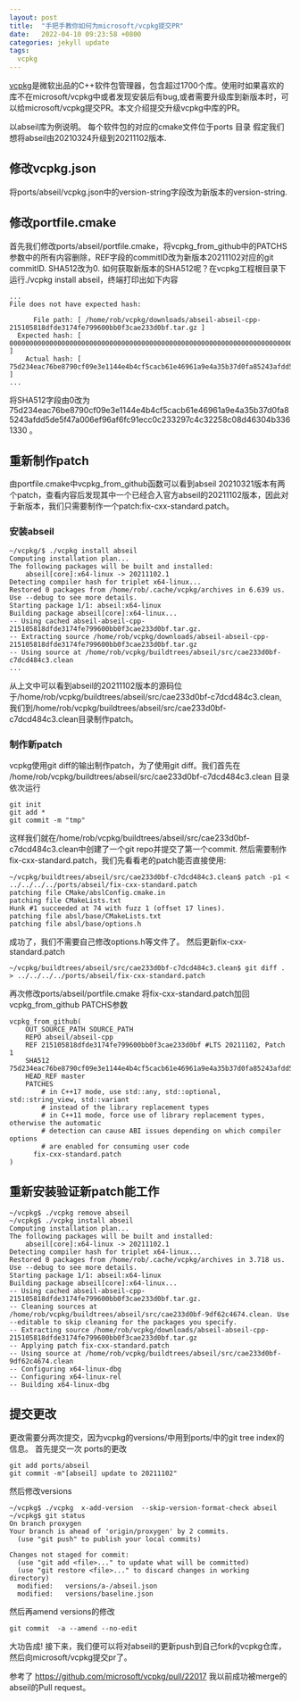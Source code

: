 ```yaml
---
layout: post
title:  "手把手教你如何为microsoft/vcpkg提交PR"
date:   2022-04-10 09:23:58 +0800
categories: jekyll update
tags:
  vcpkg
---
```

[vcpkg](www.github.com/microsoft/vcpkg)是微软出品的C++软件包管理器，包含超过1700个库。使用时如果喜欢的库不在microsoft/vcpkg中或者发现安装后有bug,或者需要升级库到新版本时，可以给microsoft/vcpkg提交PR。本文介绍提交升级vcpkg中库的PR。

以abseil库为例说明。
每个软件包的对应的cmake文件位于ports 目录
假定我们想将abseil由20210324升级到20211102版本.

## 修改vcpkg.json
将ports/abseil/vcpkg.json中的version-string字段改为新版本的version-string.
## 修改portfile.cmake
首先我们修改ports/abseil/portfile.cmake，将vcpkg_from_github中的PATCHS 参数中的所有内容删除，REF字段的commitID改为新版本20211102对应的git commitID. SHA512改为0.
如何获取新版本的SHA512呢？在vcpkg工程根目录下运行./vcpkg install abseil，终端打印出如下内容

    ...
    File does not have expected hash:

          File path: [ /home/rob/vcpkg/downloads/abseil-abseil-cpp-215105818dfde3174fe799600bb0f3cae233d0bf.tar.gz ]
      Expected hash: [ 00000000000000000000000000000000000000000000000000000000000000000000000000000000000000000000000000000000000000000000000000000000 ]
        Actual hash: [ 75d234eac76be8790cf09e3e1144e4b4cf5cacb61e46961a9e4a35b37d0fa85243afdd5de5f47a006ef96af6fc91ecc0c233297c4c32258c08d46304b3361330 ]
    ...  
 
将SHA512字段由0改为 75d234eac76be8790cf09e3e1144e4b4cf5cacb61e46961a9e4a35b37d0fa85243afdd5de5f47a006ef96af6fc91ecc0c233297c4c32258c08d46304b3361330  。


## 重新制作patch
由portfile.cmake中vcpkg_from_github函数可以看到abseil 20210321版本有两个patch，查看内容后发现其中一个已经合入官方abseil的20211102版本，因此对于新版本，我们只需要制作一个patch:fix-cxx-standard.patch。
### 安装abseil
    ~/vcpkg/$ ./vcpkg install abseil
    Computing installation plan...
    The following packages will be built and installed:
        abseil[core]:x64-linux -> 20211102.1
    Detecting compiler hash for triplet x64-linux...
    Restored 0 packages from /home/rob/.cache/vcpkg/archives in 6.639 us. Use --debug to see more details.
    Starting package 1/1: abseil:x64-linux
    Building package abseil[core]:x64-linux...
    -- Using cached abseil-abseil-cpp-215105818dfde3174fe799600bb0f3cae233d0bf.tar.gz.
    -- Extracting source /home/rob/vcpkg/downloads/abseil-abseil-cpp-215105818dfde3174fe799600bb0f3cae233d0bf.tar.gz
    -- Using source at /home/rob/vcpkg/buildtrees/abseil/src/cae233d0bf-c7dcd484c3.clean
    ...

从上文中可以看到abseil的20211102版本的源码位于/home/rob/vcpkg/buildtrees/abseil/src/cae233d0bf-c7dcd484c3.clean,
我们到/home/rob/vcpkg/buildtrees/abseil/src/cae233d0bf-c7dcd484c3.clean目录制作patch。

### 制作新patch
vcpkg使用git diff的输出制作patch，为了使用git diff。我们首先在
/home/rob/vcpkg/buildtrees/abseil/src/cae233d0bf-c7dcd484c3.clean 目录依次运行

    git init
    git add *
    git commit -m "tmp"
    
这样我们就在/home/rob/vcpkg/buildtrees/abseil/src/cae233d0bf-c7dcd484c3.clean中创建了一个git repo并提交了第一个commit.
然后需要制作 fix-cxx-standard.patch，我们先看看老的patch能否直接使用:

    ~/vcpkg/buildtrees/abseil/src/cae233d0bf-c7dcd484c3.clean$ patch -p1 < ../../../../ports/abseil/fix-cxx-standard.patch 
    patching file CMake/abslConfig.cmake.in
    patching file CMakeLists.txt
    Hunk #1 succeeded at 74 with fuzz 1 (offset 17 lines).
    patching file absl/base/CMakeLists.txt
    patching file absl/base/options.h


成功了，我们不需要自己修改options.h等文件了。
然后更新fix-cxx-standard.patch
 
    ~/vcpkg/buildtrees/abseil/src/cae233d0bf-c7dcd484c3.clean$ git diff . > ../../../../ports/abseil/fix-cxx-standard.patch

再次修改ports/abseil/portfile.cmake 将fix-cxx-standard.patch加回vcpkg_from_github PATCHS参数

    vcpkg_from_github(
        OUT_SOURCE_PATH SOURCE_PATH
        REPO abseil/abseil-cpp
        REF 215105818dfde3174fe799600bb0f3cae233d0bf #LTS 20211102, Patch 1
        SHA512 75d234eac76be8790cf09e3e1144e4b4cf5cacb61e46961a9e4a35b37d0fa85243afdd5de5f47a006ef96af6fc91ecc0c233297c4c32258c08d46304b3361330
        HEAD_REF master
        PATCHES
            # in C++17 mode, use std::any, std::optional, std::string_view, std::variant
            # instead of the library replacement types
            # in C++11 mode, force use of library replacement types, otherwise the automatic
            # detection can cause ABI issues depending on which compiler options
            # are enabled for consuming user code
          fix-cxx-standard.patch
    )

## 重新安装验证新patch能工作

    ~/vcpkg$ ./vcpkg remove abseil
    ~/vcpkg$ ./vcpkg install abseil
    Computing installation plan...
    The following packages will be built and installed:
        abseil[core]:x64-linux -> 20211102.1
    Detecting compiler hash for triplet x64-linux...
    Restored 0 packages from /home/rob/.cache/vcpkg/archives in 3.718 us. Use --debug to see more details.
    Starting package 1/1: abseil:x64-linux
    Building package abseil[core]:x64-linux...
    -- Using cached abseil-abseil-cpp-215105818dfde3174fe799600bb0f3cae233d0bf.tar.gz.
    -- Cleaning sources at /home/rob/vcpkg/buildtrees/abseil/src/cae233d0bf-9df62c4674.clean. Use --editable to skip cleaning for the packages you specify.
    -- Extracting source /home/rob/vcpkg/downloads/abseil-abseil-cpp-215105818dfde3174fe799600bb0f3cae233d0bf.tar.gz
    -- Applying patch fix-cxx-standard.patch
    -- Using source at /home/rob/vcpkg/buildtrees/abseil/src/cae233d0bf-9df62c4674.clean
    -- Configuring x64-linux-dbg
    -- Configuring x64-linux-rel
    -- Building x64-linux-dbg

## 提交更改
更改需要分两次提交，因为vcpkg的versions/中用到ports/中的git tree index的信息。
首先提交一次 ports的更改

    git add ports/abseil
    git commit -m"[abseil] update to 20211102"

然后修改versions

    ~/vcpkg$ ./vcpkg  x-add-version  --skip-version-format-check abseil 
    ~/vcpkg$ git status 
    On branch proxygen
    Your branch is ahead of 'origin/proxygen' by 2 commits.
      (use "git push" to publish your local commits)

    Changes not staged for commit:
      (use "git add <file>..." to update what will be committed)
      (use "git restore <file>..." to discard changes in working directory)
      modified:   versions/a-/abseil.json
      modified:   versions/baseline.json

然后再amend versions的修改
    
    git commit  -a --amend --no-edit

大功告成! 接下来，我们便可以将对abseil的更新push到自己fork的vcpkg仓库，然后向microsoft/vcpkg提交pr了。

参考了 https://github.com/microsoft/vcpkg/pull/22017 我以前成功被merge的abseil的Pull request。
